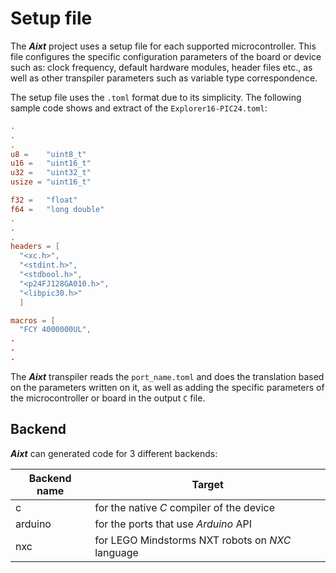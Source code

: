 # Setup file

The **_Aixt_** project uses a setup file for each supported microcontroller. This file configures the specific configuration parameters of the board or device such as: clock frequency, default hardware modules, header files etc., as well as other transpiler parameters such as variable type correspondence.

The setup file uses the `.toml` format due to its simplicity. The following sample code shows and extract of the `Explorer16-PIC24.toml`:

```toml
.
.
.
u8 =    "uint8_t"
u16 =   "uint16_t"
u32 =   "uint32_t"
usize = "uint16_t"

f32 =   "float"
f64 =   "long double"
.
.
.
headers = [
  "<xc.h>",
  "<stdint.h>",
  "<stdbool.h>",
  "<p24FJ128GA010.h>",
  "<libpic30.h>"
  ]

macros = [
  "FCY 4000000UL",
.
.
.
```

The **_Aixt_** transpiler reads the `port_name.toml` and does the translation based on the parameters written on it, as well as adding the specific parameters of the microcontroller or board in the output `C` file. 

## Backend
 
**_Aixt_** can generated code for 3 different backends:

Backend name    | Target
----------------|-------------------------------------------------
c               | for the native _C_ compiler of the device
arduino         | for the ports that use _Arduino_ API
nxc             | for LEGO Mindstorms NXT robots on _NXC_ language  


